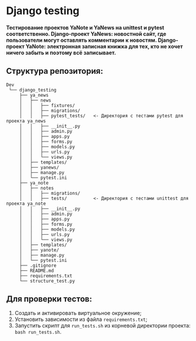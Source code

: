 # Django testing
#### Тестирование проектов YaNote и YaNews на unittest и pytest соответственно. Django-проект YaNews: новостной сайт, где пользователи могут оставлять комментарии к новостям. Django-проект YaNote: электронная записная книжка для тех, кто не хочет ничего забыть и поэтому всё записывает.
## Структура репозитория:
```
Dev
 └── django_testing
     ├── ya_news
     │   ├── news
     │   │   ├── fixtures/
     │   │   ├── migrations/
     │   │   ├── pytest_tests/   <- Директория с тестами pytest для проекта ya_news
     │   │   ├── __init__.py
     │   │   ├── admin.py
     │   │   ├── apps.py
     │   │   ├── forms.py
     │   │   ├── models.py
     │   │   ├── urls.py
     │   │   └── views.py
     │   ├── templates/
     │   ├── yanews/
     │   ├── manage.py
     │   └── pytest.ini
     ├── ya_note
     │   ├── notes
     │   │   ├── migrations/
     │   │   ├── tests/          <- Директория с тестами unittest для проекта ya_note
     │   │   ├── __init__.py
     │   │   ├── admin.py
     │   │   ├── apps.py
     │   │   ├── forms.py
     │   │   ├── models.py
     │   │   ├── urls.py
     │   │   └── views.py
     │   ├── templates/
     │   ├── yanote/
     │   ├── manage.py
     │   └── pytest.ini
     ├── .gitignore
     ├── README.md
     ├── requirements.txt
     └── structure_test.py
```
## Для проверки тестов:
1. Создать и активировать виртуальное окружение; 
2. Установить зависимости из файла `requirements.txt`;
3. Запустить скрипт для `run_tests.sh` из корневой директории проекта: `bash run_tests.sh`.